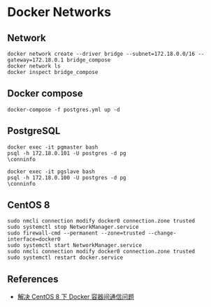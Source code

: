 # Docker Networks

## Network
```
docker network create --driver bridge --subnet=172.18.0.0/16 --gateway=172.18.0.1 bridge_compose
docker network ls
docker inspect bridge_compose
```

## Docker compose
```
docker-compose -f postgres.yml up -d
```

## PostgreSQL
```
docker exec -it pgmaster bash
psql -h 172.18.0.101 -U postgres -d pg
\conninfo
```
```
docker exec -it pgslave bash
psql -h 172.18.0.100 -U postgres -d pg
\conninfo
```

## CentOS 8
```
sudo nmcli connection modify docker0 connection.zone trusted
sudo systemctl stop NetworkManager.service
sudo firewall-cmd --permanent --zone=trusted --change-interface=docker0
sudo systemctl start NetworkManager.service
sudo nmcli connection modify docker0 connection.zone trusted
sudo systemctl restart docker.service
```

## References
- [解决 CentOS 8 下 Docker 容器间通信问题](https://www.ricensoftwares.com.cn/index.php?control=doc&view=detail&id=278)